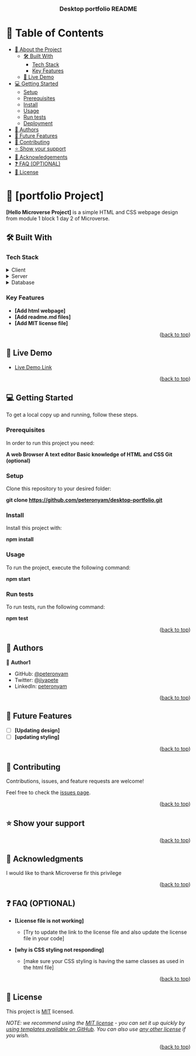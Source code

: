 <a name="readme-top"></a>

<div align="center">
  

  <h3><b>Desktop portfolio README</b></h3>

</div>



# 📗 Table of Contents

- [📖 About the Project](#about-project)
  - [🛠 Built With](#built-with)
    - [Tech Stack](#tech-stack)
    - [Key Features](#key-features)
  - [🚀 Live Demo](#live-demo)
- [💻 Getting Started](#getting-started)
  - [Setup](#setup)
  - [Prerequisites](#prerequisites)
  - [Install](#install)
  - [Usage](#usage)
  - [Run tests](#run-tests)
  - [Deployment](#triangular_flag_on_post-deployment)
- [👥 Authors](#authors)
- [🔭 Future Features](#future-features)
- [🤝 Contributing](#contributing)
- [⭐️ Show your support](#support)
- [🙏 Acknowledgements](#acknowledgements)
- [❓ FAQ (OPTIONAL)](#faq)
- [📝 License](#license)



# 📖 [portfolio Project] <a name="about-project"></a>

**[Hello Microverse Project]** is a simple HTML and CSS webpage design from module 1 block 1 day 2 of Microverse.

## 🛠 Built With <a name="built-with"></a>

### Tech Stack <a name="tech-stack"></a>


<details>
  <summary>Client</summary>
  <ul>
    <li><a href="https://html.org/">HTML</a></li>
    <li><a href="w3school.com/">CSS</a></li>
  </ul>
</details>

<details>
  <summary>Server</summary>
  <ul>
    <li>N/A</li>
  </ul>
</details>

<details>
<summary>Database</summary>
  <ul>
    <li>N/A</li>
  </ul>
</details>



### Key Features <a name="key-features"></a>

 
- **[Add html webpage]**
- **[Add readme.md files]**
- **[Add MIT license file]**

<p align="right">(<a href="#readme-top">back to top</a>)</p>



## 🚀 Live Demo <a name="live-demo"></a>


- [Live Demo Link](https://yourdeployedapplicationlink.com)

<p align="right">(<a href="#readme-top">back to top</a>)</p>



## 💻 Getting Started <a name="getting-started"></a>
 
To get a local copy up and running, follow these steps.

### Prerequisites

In order to run this project you need:

**A web Browser
A text editor
Basic knowledge of HTML and CSS
Git (optional)**

### Setup

Clone this repository to your desired folder:

  **git clone https://github.com/peteronyam/desktop-portfolio.git**


### Install

Install this project with:

  **npm install**

### Usage

To run the project, execute the following command:

**npm start**

### Run tests

To run tests, run the following command:

  **npm test**


<p align="right">(<a href="#readme-top">back to top</a>)</p>



## 👥 Authors <a name="authors"></a>

👤 **Author1**

- GitHub: [@peteronyam](https://github.com/peteronyam)
- Twitter: [@jiyapete](https://twitter.com/jiyapete)
- LinkedIn: [peteronyam](https://linkedin.com/in/peteronyam)


<p align="right">(<a href="#readme-top">back to top</a>)</p>


## 🔭 Future Features <a name="future-features"></a>


- [ ] **[Updating design]**
- [ ] **[updating styling]**

<p align="right">(<a href="#readme-top">back to top</a>)</p>



## 🤝 Contributing <a name="contributing"></a>

Contributions, issues, and feature requests are welcome!

Feel free to check the [issues page](../../issues/).

<p align="right">(<a href="#readme-top">back to top</a>)</p>



## ⭐️ Show your support <a name="support"></a>

<p align="right">(<a href="#readme-top">back to top</a>)</p>

<!-- ACKNOWLEDGEMENTS -->

## 🙏 Acknowledgments <a name="acknowledgements"></a>


I would like to thank Microverse fir this privilege 

<p align="right">(<a href="#readme-top">back to top</a>)</p>



## ❓ FAQ (OPTIONAL) <a name="faq"></a>

 

- **[License file is not working]**

  - [Try to update the link to the license file and also update the license file in your code]

- **[why is CSS styling not responding]**

  - [make sure your CSS styling is having the same classes as used in the html file]

<p align="right">(<a href="#readme-top">back to top</a>)</p>


## 📝 License <a name="license"></a>

This project is [MIT](./LICENSE) licensed.

_NOTE: we recommend using the [MIT license](https://choosealicense.com/licenses/mit/) - you can set it up quickly by [using templates available on GitHub](https://docs.github.com/en/communities/setting-up-your-project-for-healthy-contributions/adding-a-license-to-a-repository). You can also use [any other license](https://choosealicense.com/licenses/) if you wish._

<p align="right">(<a href="#readme-top">back to top</a>)</p>
